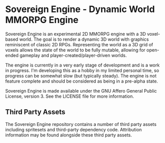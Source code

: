 # Sovereign Engine - Dynamic World MMORPG Engine

Sovereign Engine is an experimental 2D MMORPG engine with a 3D voxel-based
world. The goal is to render a dynamic 3D world with graphics reminiscent of
classic 2D RPGs. Representing the world as a 3D grid of voxels allows the
state of the world to be fully mutable, allowing for open-ended gameplay
and player-created/player-driven worlds.

The engine is currently in a very early stage of development and is a
work in progress. I'm developing this as a hobby in my limited personal time,
so progress can be somewhat slow (but typically steady). The engine is not
feature complete and should be considered as being in a pre-alpha state.

Sovereign Engine is made available under the GNU Affero General Public License,
version 3. See the LICENSE file for more information.


## Third Party Assets

The Sovereign Engine repository contains a number of third party assets
including spritesets and third-party dependency code. Attribution information
may be found alongside these third party assets.

